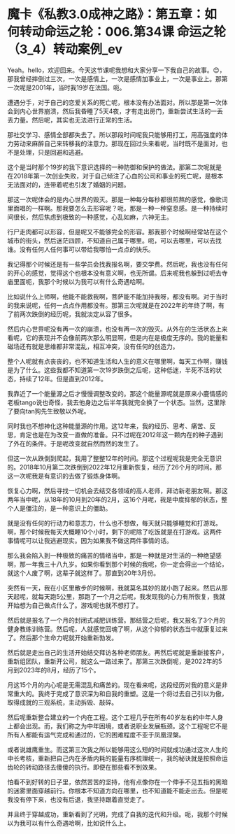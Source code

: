 # 魔卡《私教3.0成神之路》：第五章：如何转动命运之轮：006.第34课 命运之轮（3_4）转动案例_ev

Yeah。hello，欢迎回来。今天这节课呢我想和大家分享一下我自己的故事。😊，那我曾经摔倒过三次，一次是感情上，一次是感情加事业上，一次是事业上。那第一次呢是2001年，当时我19岁在法国。呃。

遭遇分手，对于自己的恋爱关系的死亡呢，根本没有办法面对。所以那是第一次体会到内心世界崩溃，然后我昏睡了5天4夜，才有走出房门，重新尝试生活的一丢丢力量。然后呢，其实也无法进行正常的生活。

那社交学习、感情全部都失去了。所以那段时间呢我只能够用打工，用高强度的体力劳动来麻醉自己来转移我的注意力。那现在回过头来看呢，当时既不是面对，也不是处理，只是回避和逃避。

这个是当时那个19岁的我下意识选择的一种防御和保护的做法。那第二次呢就是在2018年第一次创业失败，对于自己倾注了心血的公司和事业的死亡呢，是根本无法面对的，连带着呢也引发了婚姻的问题。

那这一次呢体会的是内心世界的毁灭。那是一种每分每秒都很煎熬的感觉，像歌词里面唱的一样啊。那我要怎么去形容呢？呃，那是一种一种窒息感。是一种持续时间很长，然后焦虑到极致的一种感觉，心乱如麻，六神无主。

行尸走肉都可以形容，但是呢又不能够完全的形容。那我那个时候啊经常站在这个城市的街头，然后迷茫四顾，不知道自己属于哪里。呃，可以去哪里，可以去找谁。没有任何人任何事可以带给我哪怕一点点的快乐。

我记得那个时候还是有一些学员会找我报名啊，要交学费。然后呢，我也没有任何的开心的感觉，觉得这个也根本没有意义啊，也无所谓。后来呢我也躲到过呃去寺庙里面呃，我那个时候以为我可以有什么奇遇哈啊。

比如说什么上师啊，他能不能救我啊，菩萨能不能加持我呀，都没有啊。对于当时的我来说呢，任何一点点作用都没有。那第三次呢就是在2022年的年终了啊，有了前两次跌倒的经历呢，我就淡定从容了很多。

然后内心世界呢没有再一次的崩溃，也没有再一次的毁灭。从外在的生活状态上来看呢，它的表现并不会像前两次那么明显啊，但是内在是极度无序的。我的能量和磁场还有就是思维都非常混乱，相互冲突，没有任何的创造力。

整个人呢就有点丧丧的，也不知道生活和人生的意义在哪里啊，每天工作啊，赚钱是为了什么。这些我都不知道第一次19岁跌倒之后呢，这种低迷，半死不活的状态，持续了12年。但是直到2012年。

我靠近了一个能量源之后才慢慢调整改变的。那这个能量源呢就是原来小鹿情感的老板tango说也奇怪，我去他身边之后半年我就完全换了一个状态。当然，这里除了要向tan狗先生致敬以外呢。

同时我也不想神化这种能量源的作用。这12年来，我的经历、思考、痛苦、反思，肯定也是在为改变一直做的准备。只不过呢在2012年这一颗内在的种子遇到了外在的条件。于是呢改变就自然而然的发生了。

但这一次从跌倒到爬起，我用了整整12年的时间。那这个过程呢我是完全无意识的。2018年10月第二次跌倒到2022年12月重新恢复，经历了26个月的时间。那这一次呢我是有意识的去做了锻炼身体啊。

恢复心力啊，然后寻找一切机会去结交各领域的高人老师，拜访新老朋友啊。那这两年当中呢，从18年的10月到20年的2月，这16个月呢，我是中度抑郁的状态，整个人是僵注的，是一种意识上的僵助。

就是没有任何的行动力和意志力，什么也不想做，每天就只能够睡觉和打游戏。啊，那个时候我每天大概睡10个小时，剩下的呢除了吃饭就是在打游戏。这两件事情呢可以让我逃避现实。因为如果我不做这两件事情的话。

那么我会陷入到一种极致的痛苦的情绪当中，那是一种就是对生活的一种绝望感啊，那一年我三十八九岁。如果你看到那个时候的我呢，你一定会得出一个结论，就这个人废了啊，这辈子就这样了。那直到20年3月份。

突然有一天，我在小区里散步的时候啊，我就莫名其妙的就小跑了起来。然后从那天起呢，就每天跑5公里，那跑了一个月之后呢，我发现我的心力有所恢复，我就开始想为自己做点什么了。游戏呢也就不想打了。

然后就是报名了一个月的封闭式减肥训练营。那结营之后呢，我又报名了3个月的健身教练训练营。然后呢，人就感觉回魂了啊，从这个抑郁的状态当中就康复过来了。然后那个生命力呢就开始重新勃发。

然后就是走出自己的生活开始结交拜访各种老师朋友。再然后呢就是重新接客户，重新组团队，重新开公司，就这么一路过来了。那第三次跌倒呢，是2022年的5月到2023年的8月，经历了15个。

月这15个月的内心呢是无需混乱和痛苦的。现在看来呢，这段经历对我的意义是非常重大的。我终于完成了意识深为和自我的重塑。这是一个将过去自己引以为傲，取得成就的三观系统，主动拆毁、敲碎。

然后呢重新整合建立的一个内在工程。这个工程几乎在所有40岁左右的中年人身上都会出现。而，我们称之为中年困境，或者说职业发展瓶颈。这个工程呢它不是所有人都能有运气完成和通过的，它的困难程度不亚于凤凰涅槃。

或者说雄鹰重生。而这第三次我之所以能够用这么短的时间就成功通过这次人生的中长考核，重新把自己内在矛盾内耗的能量有序梳理统一，我的秘诀就是按照命运齿轮的转动路径去傻傻的执行。即便在那些看不到效果。

怕看不到好转的日子里，依然苦苦的坚持，他有点像你在一个伸手不见五指的黑暗的迷雾里面穿越前行。你根本不知道方向在哪里，也不知道能不能走出去。但是呢我没有停下来，也没有后退，我坚持跟着直觉走了。

并且终于穿越成功，重新看到了光明，完成了自我的迭代和升级。呃，我那个时候以为我可以有什么奇遇哈啊，比如说什么上。

